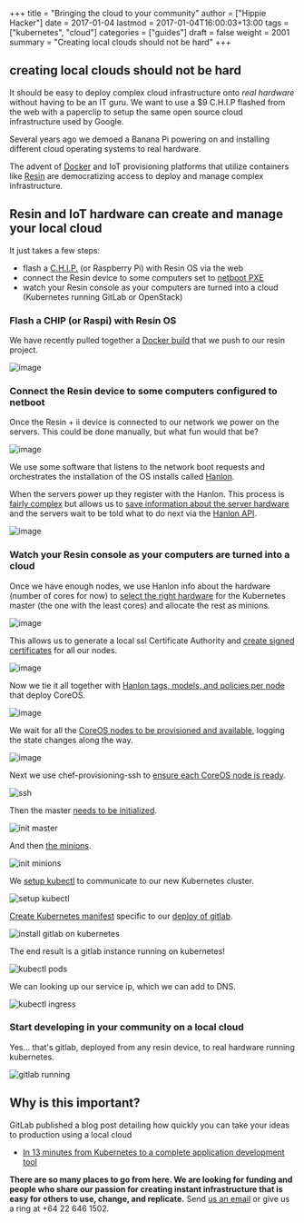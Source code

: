 +++
title = "Bringing the cloud to your community"
author = ["Hippie Hacker"]
date = 2017-01-04
lastmod = 2017-01-04T16:00:03+13:00
tags = ["kubernetes", "cloud"]
categories = ["guides"]
draft = false
weight = 2001
summary = "Creating local clouds should not be hard"
+++

## creating local clouds should not be hard

It should be easy to deploy complex cloud infrastructure onto _real hardware_
without having to be an IT guru. We want to use a $9 C.H.I.P flashed from the
web with a paperclip to setup the same open source cloud infrastructure used by
Google.

Several years ago we demoed a Banana Pi powering on and installing different
cloud operating systems to real hardware.

The advent of [Docker](https://www.docker.com/) and IoT provisioning platforms
that utilize containers like [Resin](http://resin.io/) are democratizing access
to deploy and manage complex infrastructure.

## Resin and IoT hardware can create and manage your local cloud

It just takes a few steps:

*   flash a [C.H.I.P.](https://getchip.com/pages/chip) (or Raspberry Pi) with
    Resin OS via the web
*   connect the Resin device to some computers set to [netboot
    PXE](https://en.wikipedia.org/wiki/Preboot_Execution_Environment)
*   watch your Resin console as your computers are turned into a cloud
    (Kubernetes running GitLab or OpenStack)

### Flash a CHIP (or Raspi) with Resin OS

We have recently pulled together a [Docker
build](https://gitlab.ii.org.nz/iichip/Hanlon/blob/resin/Dockerfile)
that we push to our resin project.

![image](/images/2017/01/ii_k8s_resin.png)

### Connect the Resin device to some computers configured to netboot

Once the Resin + ii device is connected to our network we power on the servers.
This could be done manually, but what fun would that be?

![image](/images/2017/01/ii_poweron.png)

We use some software that listens to the network boot requests and orchestrates
the installation of the OS installs called
[Hanlon](https://github.com/csc/Hanlon).

When the servers power up they register with the Hanlon. This process is [fairly
complex](https://github.com/csc/Hanlon/wiki/How-is-it-all-connected#breakdown)
but allows us to [save information about the server
hardware](https://gitlab.ii.org.nz/iichip/chef-provisioning-k8s/blob/master/provision/recipes/node_setup.rb)
and the servers wait to be told what to do next via the [Hanlon
API](https://github.com/csc/Hanlon/wiki/Hanlon-API-Overview).

![image](/images/2017/01/ii_register.png)

### Watch your Resin console as your computers are turned into a cloud

Once we have enough nodes, we use Hanlon info about the hardware (number of
cores for now) to [select the right
hardware](https://gitlab.ii.org.nz/iichip/chef-provisioning-k8s/blob/master/provision/recipes/node_state.rb)
for the Kubernetes master (the one with the least cores) and allocate the rest
as minions.

![image](/images/2017/01/ii_k8s_waiting.png)

This allows us to generate a local ssl Certificate Authority and [create signed
certificates](https://gitlab.ii.org.nz/iichip/chef-provisioning-k8s/blob/master/provision/recipes/certs.rb)
for all our nodes.

![image](/images/2017/01/ii_certs.png)

Now we tie it all together with [Hanlon tags, models, and policies per
node](https://gitlab.ii.org.nz/iichip/chef-provisioning-k8s/blob/master/provision/recipes/hanlon.rb)
that deploy CoreOS.

![image](/images/2017/01/ii_provision_hanlon.png)

We wait for all the [CoreOS nodes to be provisioned and
available](https://gitlab.ii.org.nz/iichip/chef-provisioning-k8s/blob/master/provision/recipes/hanlon.rb#L51),
logging the state changes along the way.

![image](/images/2017/01/ii_os_complete.png)

Next we use chef-provisioning-ssh to [ensure each CoreOS node is
ready](https://gitlab.ii.org.nz/iichip/chef-provisioning-k8s/blob/master/provision/recipes/via_ssh.rb#L10).

![ssh](/images/2017/01/ii_k8s_ready.png)

Then the master [needs to be
initialized](https://gitlab.ii.org.nz/iichip/chef-provisioning-k8s/blob/master/provision/recipes/via_ssh.rb#L46).

![init
master](/images/2017/01/ii_k8s_configure_master.png)

And then [the
minions](https://gitlab.ii.org.nz/iichip/chef-provisioning-k8s/blob/master/provision/recipes/via_ssh.rb#L83).

![init minions](/images/2017/01/ii_k8s_minions.png)

We [setup
kubectl](https://gitlab.ii.org.nz/iichip/chef-provisioning-k8s/blob/master/provision/recipes/kubectl.rb)
to communicate to our new Kubernetes cluster.

![setup kubectl](/images/2017/01/ii_k8s_kubectl.png)

[Create Kubernetes
manifest](https://gitlab.ii.org.nz/iichip/chef-provisioning-k8s/blob/master/provision/recipes/main.rb#L20)
specific to our [deploy of
gitlab](https://gitlab.ii.org.nz/iichip/chef-provisioning-k8s/tree/master/provision/files).

![install gitlab on
kubernetes](/images/2017/01/ii_k8s_gitlab.png)

The end result is a gitlab instance running on kubernetes!

![kubectl pods](/images/2017/01/ii_k8s_pods.png)

We can looking up our service ip, which we can add to DNS.

![kubectl ingress](/images/2017/01/ii_k8s_ingress.png)

### Start developing in your community on a local cloud

Yes... that's gitlab, deployed from any resin device, to real hardware running kubernetes.

![gitlab
running](/images/2017/01/ii_gitlab_running.png)

## Why is this important?

GitLab published a blog post detailing how quickly you can take your ideas to production using a local cloud

*   [In 13 minutes from Kubernetes to a complete application development
    tool](https://about.gitlab.com/2016/11/14/idea-to-production/)

**There are so many places to go from here. We are looking for funding and
people who share our passion for creating instant infrastructure that is easy
for others to use, change, and replicate.** Send [us an
email](mailto://ii.org.nz/) or give us a ring at +64 22 646 1502.


